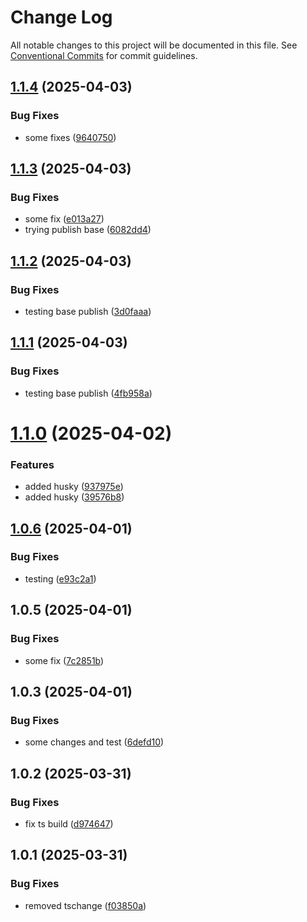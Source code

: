 # Change Log

All notable changes to this project will be documented in this file.
See [Conventional Commits](https://conventionalcommits.org) for commit guidelines.

## [1.1.4](https://github.com/ab-ui-tools/ab-ui-tools/compare/@ab.uitools/base@1.1.3...@ab.uitools/base@1.1.4) (2025-04-03)

### Bug Fixes

- some fixes ([9640750](https://github.com/ab-ui-tools/ab-ui-tools/commit/964075075848bbdc0efe5b2980cc8958c92482e5))

## [1.1.3](https://github.com/ab-ui-tools/ab-ui-tools/compare/@ab.uitools/base@1.1.2...@ab.uitools/base@1.1.3) (2025-04-03)

### Bug Fixes

- some fix ([e013a27](https://github.com/ab-ui-tools/ab-ui-tools/commit/e013a27a4240c7ba14f01c0e9d755d3dc1bc2de1))
- trying publish base ([6082dd4](https://github.com/ab-ui-tools/ab-ui-tools/commit/6082dd4b009611213c1aad717593a3b8414d6031))

## [1.1.2](https://github.com/ab-ui-tools/ab-ui-tools/compare/@ab.uitools/base@1.1.1...@ab.uitools/base@1.1.2) (2025-04-03)

### Bug Fixes

- testing base publish ([3d0faaa](https://github.com/ab-ui-tools/ab-ui-tools/commit/3d0faaa4d15d7f1eade2fe8820c53fd6abde0a3f))

## [1.1.1](https://github.com/ab-ui-tools/ab-ui-tools/compare/@ab.uitools/base@1.1.0...@ab.uitools/base@1.1.1) (2025-04-03)

### Bug Fixes

- testing base publish ([4fb958a](https://github.com/ab-ui-tools/ab-ui-tools/commit/4fb958ac7626e10d1c1e4dbbcd48f5dd9ce3cde9))

# [1.1.0](https://github.com/ab-ui-tools/ab-ui-tools/compare/@ab.uitools/base@1.0.6...@ab.uitools/base@1.1.0) (2025-04-02)

### Features

- added husky ([937975e](https://github.com/ab-ui-tools/ab-ui-tools/commit/937975e396acfa8c7ca8dc3cdf435537f619d6ed))
- added husky ([39576b8](https://github.com/ab-ui-tools/ab-ui-tools/commit/39576b8c0fe703922936880e827da35bafaf1cdf))

## [1.0.6](https://github.com/ab-ui-tools/ab-ui-tools/compare/@ab.uitools/base@1.0.5...@ab.uitools/base@1.0.6) (2025-04-01)

### Bug Fixes

- testing ([e93c2a1](https://github.com/ab-ui-tools/ab-ui-tools/commit/e93c2a1dff478c6a987aa2ab9a47645ca0f4dcc8))

## 1.0.5 (2025-04-01)

### Bug Fixes

- some fix ([7c2851b](https://github.com/ab-ui-tools/ab-ui-tools/commit/7c2851bd4e4ccb410eb4f46b7212951badeb9b8e))

## 1.0.3 (2025-04-01)

### Bug Fixes

- some changes and test ([6defd10](https://github.com/ab-ui-tools/ab-ui-tools/commit/6defd102a83188e6e5141d09c5a3d54d2f9ecc59))

## 1.0.2 (2025-03-31)

### Bug Fixes

- fix ts build ([d974647](https://github.com/ab-ui-tools/ab-ui-tools/commit/d9746471f7bdd9a9a5aff67fb83980cf839276b9))

## 1.0.1 (2025-03-31)

### Bug Fixes

- removed tschange ([f03850a](https://github.com/ab-ui-tools/ab-ui-tools/commit/f03850a834ba5af93b0893fd980ec0d23c2748c4))
